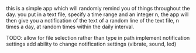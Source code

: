 this is a simple app which will randomly remind you of things throughout the day.
you put in a text file, specify a time range and an integer n, the app will then give you a notification of the text of a random line of the text file, n times a day, at random times within the daily interval. 

TODO:
	allow for file selection rather than type in path
	implement notification settings
	add ability to change notification settings (vibrate, sound, led)
